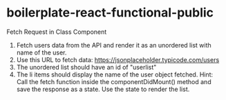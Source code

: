 # boilerplate-react-functional-public
Fetch Request in Class Component
1. Fetch users data from the API and render it as an unordered list with name of the user.
2. Use this URL to fetch data: https://jsonplaceholder.typicode.com/users
3. The unordered list should have an id of "userlist"
4. The li items should display the name of the user object fetched. 
Hint: Call the fetch function inside the componentDidMount() method and save the response as a state. Use the state to render the list.